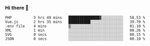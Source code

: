 ### Hi there 👋

<!--START_SECTION:waka-->

```text
PHP          3 hrs 49 mins   ██████████████▓░░░░░░░░░░   58.53 %
Vue.js       2 hrs 35 mins   ██████████░░░░░░░░░░░░░░░   39.70 %
.env file    4 mins          ▒░░░░░░░░░░░░░░░░░░░░░░░░   01.10 %
XML          1 min           ░░░░░░░░░░░░░░░░░░░░░░░░░   00.26 %
SVG          0 secs          ░░░░░░░░░░░░░░░░░░░░░░░░░   00.15 %
JSON         0 secs          ░░░░░░░░░░░░░░░░░░░░░░░░░   00.10 %
```

<!--END_SECTION:waka-->

<!--
**Jonas-VanHaeken/Jonas-VanHaeken** is a ✨ _special_ ✨ repository because its `README.md` (this file) appears on your GitHub profile.

Here are some ideas to get you started:

- 🔭 I’m currently working on ...
- 🌱 I’m currently learning ...
- 👯 I’m looking to collaborate on ...
- 🤔 I’m looking for help with ...
- 💬 Ask me about ...
- 📫 How to reach me: ...
- 😄 Pronouns: ...
- ⚡ Fun fact: ...
-->

